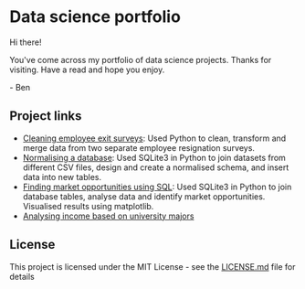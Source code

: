 # Data science portfolio

Hi there!

You've come across my portfolio of data science projects. Thanks for visiting. Have a read and hope you enjoy.

\- Ben

## Project links
* [Cleaning employee exit surveys](https://github.com/benjohnston94/data_science_portfolio/blob/master/Cleaning%20employee%20exit%20surveys/Cleaning%20employee%20exit%20surveys.ipynb): Used Python to clean, transform and merge data from two separate employee resignation surveys.
* [Normalising a database](https://github.com/benjohnston94/data-science-portfolio/blob/master/Normalising%20a%20database/Project:%20SQL%20database%20design.ipynb): Used SQLite3 in Python to join datasets from different CSV files, design and create a normalised schema, and insert data into new tables.
* [Finding market opportunities using SQL](https://github.com/benjohnston94/data-science-portfolio/blob/master/Analysing%20market%20opportunities%20(SQL)/Project:%20Analysing%20market%20opportunities%20with%20SQL.ipynb): Used SQLite3 in Python to join database tables, analyse data and identify market opportunities. Visualised results using matplotlib.
* [Analysing income based on university majors](https://github.com/benjohnston94/data_science_portfolio/blob/master/Analysing%20income%20based%20on%20university%20major/Analysing%20income%20based%20on%20university%20major.ipynb)

## License

This project is licensed under the MIT License - see the [LICENSE.md](LICENSE.md) file for details


